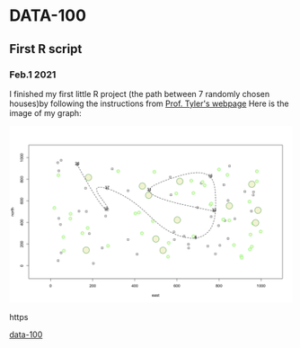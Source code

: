 # DATA-100

## First R script
### Feb.1 2021

I finished my first little R project (the path between 7 randomly chosen houses)by following the instructions from [Prof. Tyler's webpage](https://tyler-frazier.github.io/dsbook/rstart.html)
Here is the image of my graph:

![image](https://github.com/Xingyu-Wang02/DATA-100/blob/main/pictures/plot_zoom.png)

https

[data-100](...)
